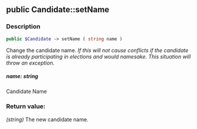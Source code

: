 ## public Candidate::setName

### Description    

```php
public $Candidate -> setName ( string name )
```

Change the candidate name.
*If this will not cause conflicts if the candidate is already participating in elections and would namesake. This situation will throw an exception.*    


##### **name:** *string*   
Candidate Name    



### Return value:   

*(string)* The new candidate name.

